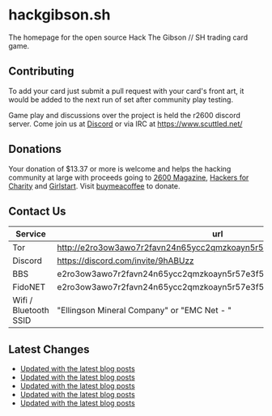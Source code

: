 # hackgibson.sh
The homepage for the open source Hack The Gibson // SH trading card game.


## Contributing

To add your card just submit a pull request with your card's front art, it would be added to the next run of set after community play testing.

Game play and discussions over the project is held the r2600 discord server. Come join us at [Discord](https://discord.com/invite/9hABUzz) or via IRC at https://www.scuttled.net/


## Donations

Your donation of $13.37 or more is welcome and helps the hacking community at large with proceeds going to [2600 Magazine](https://2600.com/), [Hackers for Charity](https://hackersforcharity.org) and [Girlstart](https://girlstart.org).  Visit [buymeacoffee](https://www.buymeacoffee.com/hackgibson.sh) to donate.


## Contact Us

Service | url
-|-
Tor | http://e2ro3ow3awo7r2favn24n65ycc2qmzkoayn5r57e3f56nvjwdcgg32ad.onion
Discord | https://discord.com/invite/9hABUzz
BBS | e2ro3ow3awo7r2favn24n65ycc2qmzkoayn5r57e3f56nvjwdcgg32ad.onion:23
FidoNET | e2ro3ow3awo7r2favn24n65ycc2qmzkoayn5r57e3f56nvjwdcgg32ad.onion:24554
Wifi / Bluetooth SSID | "Ellingson Mineral Company" or "EMC Net - <fidonet address>"

## Latest Changes
<!-- BLOG-POST-LIST:START -->
- [Updated with the latest blog posts](https://github.com/DFW2600/hackgibson.sh/commit/36e44475b3705694b39897f7fa47bcbc1e959870)
- [Updated with the latest blog posts](https://github.com/DFW2600/hackgibson.sh/commit/bbcc59fae25937484cbb1803c45186dc64d4903a)
- [Updated with the latest blog posts](https://github.com/DFW2600/hackgibson.sh/commit/3bb324dd5d6dec0969e7f6676aa2b3b72c04e024)
- [Updated with the latest blog posts](https://github.com/DFW2600/hackgibson.sh/commit/c4f4bb8bb2de63cb4b0f639b79fcf3fdffa794dd)
- [Updated with the latest blog posts](https://github.com/DFW2600/hackgibson.sh/commit/8446d13d65b20f82a4918da4ce08c9c17b85e69b)
<!-- BLOG-POST-LIST:END -->
